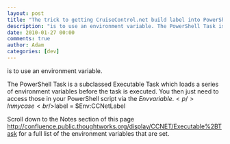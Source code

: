 ```yaml
---
layout: post
title: "The trick to getting CruiseControl.net build label into PowerShell script "
description: "is to use an environment variable. The PowerShell Task is a subclassed Executable Task which loads a series of environment variables before the task is executed. You then just need to access those in your PowerShell script via the $Env variable. I..."
date: 2010-01-27 00:00
comments: true
author: Adam
categories: [dev]
---
```


is to use an environment variable. <p /> The PowerShell Task is a subclassed Executable Task which loads a series of environment variables before the task is executed. You then just need to access those in your PowerShell script via the $Env variable. <p /> In my case <br />$label = $Env:CCNetLabel <p /> Scroll down to the Notes section of this page <a href="http://confluence.public.thoughtworks.org/display/CCNET/Executable%2BTask">http://confluence.public.thoughtworks.org/display/CCNET/Executable%2BTask</a> for a full list of the environment variables that are set.